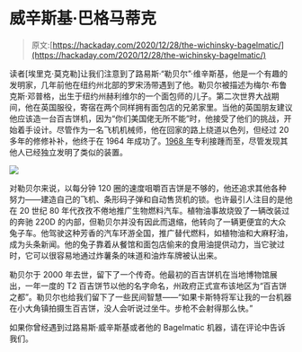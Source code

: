 # 威辛斯基·巴格马蒂克

> 原文:[https://hackaday.com/2020/12/28/the-wichinsky-bagelmatic/](https://hackaday.com/2020/12/28/the-wichinsky-bagelmatic/)

读者[埃里克·莫克勒]让我们注意到了路易斯·“勒贝尔”·维辛斯基，他是一个有趣的发明家，几年前他在纽约州北部的罗宋汤带遇到了他。勒贝尔被描述为梅尔·布鲁克斯·邓普格，出生于纽约州赫利维尔的一个面包师的儿子。第二次世界大战期间，他在英国服役，寄宿在两个同样拥有面包店的兄弟家里。当他的英国朋友建议他应该造一台百吉饼机，因为“你们美国佬无所不能”时，他接受了他们的挑战，开始着手设计。尽管作为一名飞机机械师，他在回家的路上绕道以色列，但经过 20 多年的修修补补，他终于在 1964 年成功了。[1968 年](https://patents.google.com/patent/US3407754A/en)专利接踵而至，尽管发现其他人已经独立发明了类似的装置。

![](../Images/58356824ee218976bed7b7620899e33d.png)

对勒贝尔来说，以每分钟 120 圈的速度咀嚼百吉饼是不够的，他还追求其他各种努力——建造自己的飞机、条形码子弹和自动售货机的锁。也许最引人注目的是他在 20 世纪 80 年代孜孜不倦地推广生物燃料汽车。植物油事故烧毁了一辆改装过的奔驰 220D 的内部，但勒贝尔并没有因此而退缩，他转向了一辆更便宜的大众兔子车。他驾驶这种芳香的汽车环游全国，推广替代燃料，如植物油和大麻籽油，成为头条新闻。他的兔子靠着从餐馆和面包店偷来的食用油提供动力，当它驶过时，它可以很容易地通过炸薯条的味道和油炸车牌被认出来。

勒贝尔于 2000 年去世，留下了一个传奇。他最初的百吉饼机在当地博物馆展出，一年一度的 T2 百吉饼节以他的名字命名，州政府正式宣布该地区为“百吉饼之都”。勒贝尔也给我们留下了一些民间智慧——“如果卡斯特将军让我的一台机器在小大角镇拍摄生百吉饼，没人会听说过坐牛。步枪不会射得那么快。”

如果你曾经遇到过路易斯·威辛斯基或者他的 Bagelmatic 机器，请在评论中告诉我们。